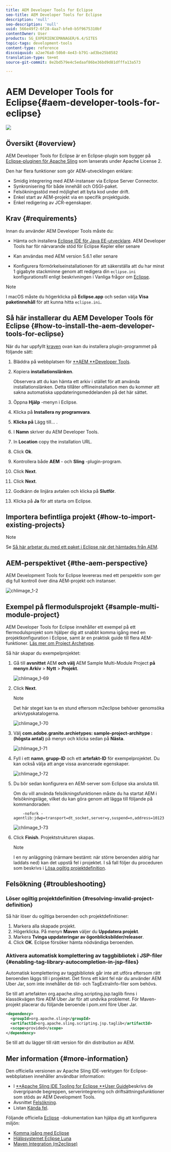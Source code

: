 ```yaml
---
title: AEM Developer Tools for Eclipse
seo-title: AEM Developer Tools for Eclipse
description: 'null'
seo-description: 'null'
uuid: 566e49f2-6f28-4aa7-bfe0-b5f9675310bf
contentOwner: User
products: SG_EXPERIENCEMANAGER/6.4/SITES
topic-tags: development-tools
content-type: reference
discoiquuid: a2ae76a8-50b0-4e43-b791-ad3be25b8582
translation-type: tm+mt
source-git-commit: 8e2bd579e4c5edaaf86be36bd9d81dfffa13a573

---
```



# AEM Developer Tools for Eclipse{#aem-developer-tools-for-eclipse}

![](do-not-localize/chlimage_1-9.png)

## Översikt {#overview}

AEM Developer Tools for Eclipse är en Eclipse-plugin som bygger på [Eclipse-pluginen för Apache Sling](https://sling.apache.org/documentation/development/ide-tooling.html) som lanserats under Apache License 2.

Den har flera funktioner som gör AEM-utvecklingen enklare:

* Smidig integrering med AEM-instanser via Eclipse Server Connector.
* Synkronisering för både innehåll och OSGI-paket.
* Felsökningsstöd med möjlighet att byta kod under drift.
* Enkel start av AEM-projekt via en specifik projektguide.
* Enkel redigering av JCR-egenskaper.

## Krav {#requirements}

Innan du använder AEM Developer Tools måste du:

* Hämta och installera [Eclipse IDE för Java EE-utvecklare](https://eclipse.org/downloads/packages/eclipse-ide-java-ee-developers/lunar). AEM Developer Tools har för närvarande stöd för Eclipse Kepler eller senare

* Kan användas med AEM version 5.6.1 eller senare
* Konfigurera förmörkelseinstallationen för att säkerställa att du har minst 1 gigabyte stackminne genom att redigera din `eclipse.ini` konfigurationsfil enligt beskrivningen i Vanliga frågor om [Eclipse](https://wiki.eclipse.org/FAQ_How_do_I_increase_the_heap_size_available_to_Eclipse%3F).

>[!NOTE]
>
>I macOS måste du högerklicka på **Eclipse.app** och sedan välja **Visa paketinnehåll** för att kunna hitta `eclipse.ini`**.**

## Så här installerar du AEM Developer Tools för Eclipse {#how-to-install-the-aem-developer-tools-for-eclipse}

När du har uppfyllt [kraven](#requirements) ovan kan du installera plugin-programmet på följande sätt:

1. Bläddra på webbplatsen för [**AEM **Developer Tools](https://eclipse.adobe.com/aem/dev-tools/).

1. Kopiera **installationslänken**.

   Observera att du kan hämta ett arkiv i stället för att använda installationslänken. Detta tillåter offlineinstallation men du kommer att sakna automatiska uppdateringsmeddelanden på det här sättet.

1. Öppna **Hjälp** -menyn i Eclipse.
1. Klicka på **Installera ny programvara**.
1. **Klicka på** Lägg till... .
1. I **Namn** skriver du AEM Developer Tools.
1. In **Location** copy the installation URL.
1. Click **Ok**.
1. Kontrollera både **AEM** - och **Sling** -plugin-program.
1. Click **Next**.
1. Click **Next**.
1. Godkänn de linjära avtalen och klicka på **Slutför**.
1. Klicka på **Ja** för att starta om Eclipse.

## Importera befintliga projekt {#how-to-import-existing-projects}

>[!NOTE]
>
>Se [Så här arbetar du med ett paket i Eclipse när det hämtades från AEM](https://stackoverflow.com/questions/29699726/how-to-work-with-a-bundle-in-eclipse-when-it-was-downloaded-from-aem/29705407#29705407).

## AEM-perspektivet {#the-aem-perspective}

AEM Development Tools for Eclipse levereras med ett perspektiv som ger dig full kontroll över dina AEM-projekt och instanser.

![chlimage_1-2](assets/chlimage_1-2.jpeg)

## Exempel på flermodulsprojekt {#sample-multi-module-project}

AEM Developer Tools for Eclipse innehåller ett exempel på ett flermodulsprojekt som hjälper dig att snabbt komma igång med en projektkonfiguration i Eclipse, samt är en praktisk guide till flera AEM-funktioner. [Läs mer om Project Archetype](https://github.com/Adobe-Marketing-Cloud/aem-project-archetype).

Så här skapar du exempelprojektet:

1. Gå till **avsnittet** AEM **och välj** AEM Sample Multi-Module Project **på menyn Arkiv** > **Nytt** > **Projekt**.

   ![chlimage_1-69](assets/chlimage_1-69.png)

1. Click **Next**.

   >[!NOTE]
   >
   >Det här steget kan ta en stund eftersom m2eclipse behöver genomsöka arkivtypskatalogerna.

   ![chlimage_1-70](assets/chlimage_1-70.png)

1. Välj **com.adobe.granite.archietypes: sample-project-architype : (högsta antal)** på menyn och klicka sedan på **Nästa**.

   ![chlimage_1-71](assets/chlimage_1-71.png)

1. Fyll i ett **namn**, **grupp-ID** och ett **artefakt-ID** för exempelprojektet. Du kan också välja att ange vissa avancerade egenskaper.

   ![chlimage_1-72](assets/chlimage_1-72.png)

1. Du bör sedan konfigurera en AEM-server som Eclipse ska ansluta till.

   Om du vill använda felsökningsfunktionen måste du ha startat AEM i felsökningsläge, vilket du kan göra genom att lägga till följande på kommandoraden:

   ```
       -nofork -agentlib:jdwp=transport=dt_socket,server=y,suspend=n,address=10123
   ```

   ![chlimage_1-73](assets/chlimage_1-73.png)

1. Click **Finish**. Projektstrukturen skapas.

   >[!NOTE]
   >
   >I en ny anläggning (närmare bestämt: när större beroenden aldrig har laddats ned) kan det uppstå fel i projektet. I så fall följer du proceduren som beskrivs i [Lösa ogiltig projektdefinition](#resolving-invalid-project-definition).

## Felsökning {#troubleshooting}

### Löser ogiltig projektdefinition {#resolving-invalid-project-definition}

Så här löser du ogiltiga beroenden och projektdefinitioner:

1. Markera alla skapade projekt.
1. Högerklicka. På menyn **Maven** väljer du **Uppdatera projekt**.
1. Markera **Tvinga uppdateringar av ögonblicksbilder/releaser**.
1. Click **OK**. Eclipse försöker hämta nödvändiga beroenden.

### Aktivera automatisk komplettering av taggbibliotek i JSP-filer {#enabling-tag-library-autocompletion-in-jsp-files}

Automatisk komplettering av taggbibliotek går inte att utföra eftersom rätt beroenden läggs till i projektet. Det finns ett känt fel när du använder AEM Uber Jar, som inte innehåller de tld- och TagExtraInfo-filer som behövs.

Se till att artefakten org.apache.sling.scripting.jsp.taglib finns i klassökvägen före AEM Uber Jar för att undvika problemet. För Maven-projekt placerar du följande beroende i pom.xml före Uber Jar.

```xml
<dependency>
  <groupId>org.apache.sling</groupId>
  <artifactId>org.apache.sling.scripting.jsp.taglib</artifactId>
  <scope>provided</scope>
</dependency>
```

Se till att du lägger till rätt version för din distribution av AEM.

## Mer information {#more-information}

Den officiella versionen av Apache Sling IDE-verktygen för Eclipse-webbplatsen innehåller användbar information:

* I [**Apache Sling IDE Tooling for Eclipse **User Guide](https://sling.apache.org/documentation/development/ide-tooling.html)beskrivs de övergripande begreppen, serverintegrering och driftsättningsfunktioner som stöds av AEM Development Tools.
* Avsnittet [Felsökning](https://sling.apache.org/documentation/development/ide-tooling.html#troubleshooting).
* Listan [Kända fel](https://sling.apache.org/documentation/development/ide-tooling.html#known-issues).

Följande officiella [Eclipse](https://eclipse.org/) -dokumentation kan hjälpa dig att konfigurera miljön:

* [Komma igång med Eclipse](https://eclipse.org/users/)
* [Hjälpsystemet Eclipse Luna](https://help.eclipse.org/luna/index.jsp)
* [Maven Integration (m2eclipse)](https://www.eclipse.org/m2e/)

